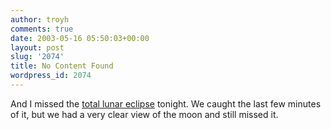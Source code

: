 ```yaml
---
author: troyh
comments: true
date: 2003-05-16 05:50:03+00:00
layout: post
slug: '2074'
title: No Content Found
wordpress_id: 2074
---
```


And I missed the [total lunar eclipse](http://sunearth.gsfc.nasa.gov/eclipse/extra/TLE2003May15.html) tonight. We caught the last few minutes of it, but we had a very clear view of the moon and still missed it.
